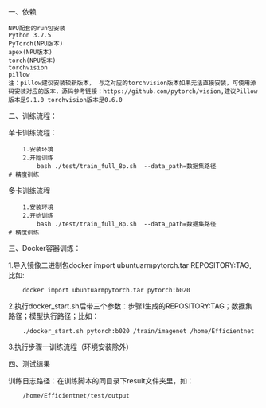 一、依赖

    NPU配套的run包安装
    Python 3.7.5
    PyTorch(NPU版本)
    apex(NPU版本)
    torch(NPU版本)
    torchvision
    pillow
    注：pillow建议安装较新版本， 与之对应的torchvision版本如果无法直接安装，可使用源码安装对应的版本，源码参考链接：https://github.com/pytorch/vision,建议Pillow版本是9.1.0 torchvision版本是0.6.0


二、训练流程：
    
单卡训练流程：

```
	1.安装环境
    2.开始训练
        bash ./test/train_full_8p.sh  --data_path=数据集路径                    # 精度训练
```

	
多卡训练流程

```
	1.安装环境
    2.开始训练
        bash ./test/train_full_8p.sh  --data_path=数据集路径                    # 精度训练
```

	
三、Docker容器训练：
    
1.导入镜像二进制包docker import ubuntuarmpytorch.tar REPOSITORY:TAG, 比如:

        docker import ubuntuarmpytorch.tar pytorch:b020

2.执行docker_start.sh后带三个参数：步骤1生成的REPOSITORY:TAG；数据集路径；模型执行路径；比如：

        ./docker_start.sh pytorch:b020 /train/imagenet /home/Efficientnet

3.执行步骤一训练流程（环境安装除外）
	
四、测试结果
    
训练日志路径：在训练脚本的同目录下result文件夹里，如：

        /home/Efficientnet/test/output
        
	

